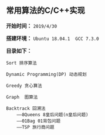 ## 常用算法的C/C++实现
**开始时间：**
`2019/4/30`

**搭建环境：**
`Ubuntu 18.04.1  GCC 7.3.0`

**目录如下：**
```
Sort 排序算法

Dynamic Programming(DP) 动态规划

Greedy 贪心算法

Graph  图算法

Backtrack 回溯法
	——8Queens 8皇后问题(n皇后问题)
	——01Bag 01背包问题
	——TSP 旅行商问题
```
